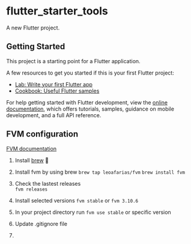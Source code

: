 # flutter_starter_tools

A new Flutter project.

## Getting Started

This project is a starting point for a Flutter application.

A few resources to get you started if this is your first Flutter project:

- [Lab: Write your first Flutter app](https://docs.flutter.dev/get-started/codelab)
- [Cookbook: Useful Flutter samples](https://docs.flutter.dev/cookbook)

For help getting started with Flutter development, view the
[online documentation](https://docs.flutter.dev/), which offers tutorials,
samples, guidance on mobile development, and a full API reference.


## FVM configuration 
[FVM documentation ](https://fvm.app/docs/getting_started/configuration)
1. Install [brew](https://docs.brew.sh/Installation) :beer:

2. Install fvm by using brew 
    `brew tap leoafarias/fvm`
    `brew install fvm`

3. Check the lastest releases  
    `fvm releases`

4. Install selected versions 
    `fvm stable` or `fvm 3.10.6`

5. In your project directory run `fvm use stable` or specific version
6. Update .gitignore file
7. 
